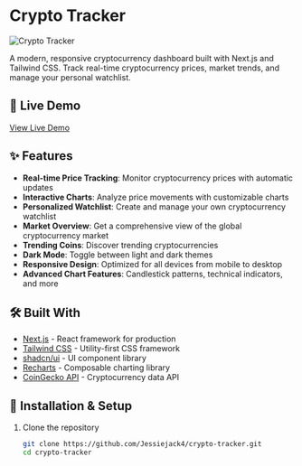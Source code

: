 # Crypto Tracker

![Crypto Tracker](https://user-images.githubusercontent.com/Jessiejack4/your-repo/main/screenshot.png)

A modern, responsive cryptocurrency dashboard built with Next.js and Tailwind CSS. Track real-time cryptocurrency prices, market trends, and manage your personal watchlist.

## 🚀 Live Demo

[View Live Demo](https://crypto-tracker-nextjs.netlify.app) <!-- Replace this URL with your actual Netlify URL once deployed -->

## ✨ Features

- **Real-time Price Tracking**: Monitor cryptocurrency prices with automatic updates
- **Interactive Charts**: Analyze price movements with customizable charts
- **Personalized Watchlist**: Create and manage your own cryptocurrency watchlist
- **Market Overview**: Get a comprehensive view of the global cryptocurrency market
- **Trending Coins**: Discover trending cryptocurrencies
- **Dark Mode**: Toggle between light and dark themes
- **Responsive Design**: Optimized for all devices from mobile to desktop
- **Advanced Chart Features**: Candlestick patterns, technical indicators, and more

## 🛠️ Built With

- [Next.js](https://nextjs.org/) - React framework for production
- [Tailwind CSS](https://tailwindcss.com/) - Utility-first CSS framework
- [shadcn/ui](https://ui.shadcn.com/) - UI component library
- [Recharts](https://recharts.org/) - Composable charting library
- [CoinGecko API](https://www.coingecko.com/en/api) - Cryptocurrency data API

## 🔧 Installation & Setup

1. Clone the repository
   ```bash
   git clone https://github.com/Jessiejack4/crypto-tracker.git
   cd crypto-tracker

